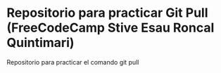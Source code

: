 # Repositorio para practicar Git Pull (FreeCodeCamp Stive Esau Roncal Quintimari)
Repositorio para practicar el comando git pull
